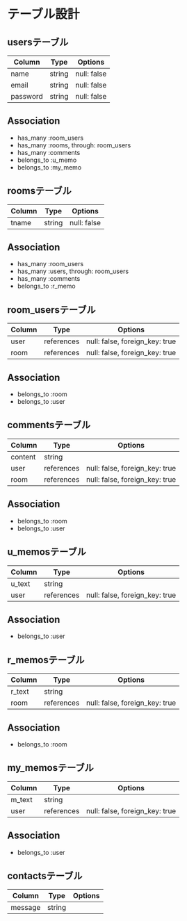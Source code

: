 # テーブル設計

## usersテーブル

| Column   | Type    | Options     |
| -------- | ------- | ----------- |
| name     | string  | null: false |
| email    | string  | null: false |
| password | string  | null: false |

## Association

- has_many :room_users
- has_many :rooms, through: room_users
- has_many :comments
- belongs_to :u_memo
- belongs_to :my_memo


## roomsテーブル

| Column  | Type   | Options     |
| ------- | ------ | ----------- |
| tname   | string | null: false |

## Association

- has_many :room_users
- has_many :users, through: room_users
- has_many :comments
- belongs_to :r_memo


## room_usersテーブル

| Column   | Type       | Options                        |
| -------- | ---------- | ------------------------------ |
| user     | references | null: false, foreign_key: true |
| room     | references | null: false, foreign_key: true |

## Association

- belongs_to :room
- belongs_to :user


## commentsテーブル

| Column   | Type       | Options                        |
| -------- | ---------- | ------------------------------ |
| content  | string     |                                |
| user     | references | null: false, foreign_key: true |
| room     | references | null: false, foreign_key: true |

## Association

- belongs_to :room
- belongs_to :user


## u_memosテーブル

| Column   | Type       | Options                        |
| -------- | ---------- | ------------------------------ |
| u_text   | string     |                                |
| user     | references | null: false, foreign_key: true |

## Association

- belongs_to :user


## r_memosテーブル

| Column   | Type       | Options                        |
| -------- | ---------- | ------------------------------ |
| r_text   | string     |                                |
| room     | references | null: false, foreign_key: true |

## Association

- belongs_to :room


## my_memosテーブル

| Column   | Type       | Options                        |
| -------- | ---------- | ------------------------------ |
| m_text   | string     |                                |
| user     | references | null: false, foreign_key: true |

## Association

- belongs_to :user


## contactsテーブル

| Column   | Type       | Options     |
| -------- | ---------- | ----------- |
| message  | string     |             |